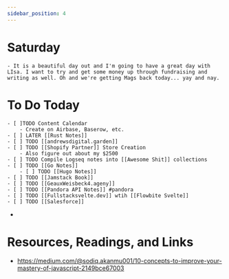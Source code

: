 ```yaml
---
sidebar_position: 4
---
```


# Saturday
    - It is a beautiful day out and I'm going to have a great day with LIsa. I want to try and get some money up through fundraising and writing as well. Oh and we're getting Mags back today... yay and nay.

# To Do Today
	- [ ]TODO Content Calendar
		- Create on Airbase, Baserow, etc.
	- [ ] LATER [[Rust Notes]]
	- [ ] TODO [[andrewsdigital.garden]]
	- [ ] TODO [[Shopify Partner]] Store Creation
		- Also figure out about my $2500
	- [ ] TODO Compile Logseq notes into [[Awesome Shit]] collections
	- [ ] TODO [[Go Notes]]
		- [ ] TODO [[Hugo Notes]]
	- [ ] TODO [[Jamstack Book]]
	- [ ] TODO [[GeauxWeisbeck4.ageny]]
	- [ ] TODO [[Pandora API Notes]] #pandora
	- [ ] TODO [[Fullstacksvelte.dev]] wtih [[Flowbite Svelte]]
	- [ ] TODO [[Salesforce]]
-
# Resources, Readings, and Links
  - https://medium.com/@sodiq.akanmu001/10-concepts-to-improve-your-mastery-of-javascript-2149bce67003
